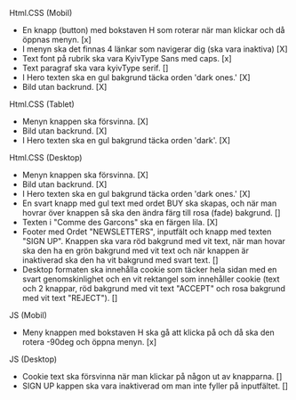 Html.CSS (Mobil)
- En knapp (button) med bokstaven H som roterar när man klickar och då öppnas menyn. [x]
- I menyn ska det finnas 4 länkar som navigerar dig (ska vara inaktiva) [X]
- Text font på rubrik ska vara KyivType Sans med caps. [x]
- Text paragraf ska vara kyivType serif. []
- I Hero texten ska en gul bakgrund täcka orden 'dark ones.' [X] 
- Bild utan backrund. [X]

Html.CSS (Tablet)
- Menyn knappen ska försvinna. [X]
- Bild utan backrund. [X]
- I Hero texten ska en gul bakgrund täcka orden 'dark'. [X]

Html.CSS (Desktop)
- Menyn knappen ska försvinna. [X]
- Bild utan backrund. [X]
- I Hero texten ska en gul bakgrund täcka orden 'dark ones.' [X]
- En svart knapp med gul text med ordet BUY ska skapas, och när man hovrar över knappen så ska den ändra färg till rosa (fade) bakgrund. []
- Texten i "Comme des Garcons" ska en färgen lila. [X]
- Footer med Ordet "NEWSLETTERS", inputfält och knapp med texten "SIGN UP". Knappen ska vara röd bakgrund med vit text, när man hovar ska den ha en grön bakgrund med vit text och när knappen är inaktiverad ska den ha vit bakgrund med svart text. []
- Desktop formaten ska innehålla cookie som täcker hela sidan med en svart genomskinlighet och en vit rektangel som innehåller cookie (text och 2 knappar, röd bakgrund med vit text "ACCEPT"  och rosa bakgrund med vit text "REJECT"). []

JS (Mobil)
- Meny knappen med bokstaven H ska gå att klicka på och då ska den rotera -90deg och öppna menyn. [x]

JS (Desktop)
- Cookie text ska försvinna när man klickar på någon ut av knapparna. []
- SIGN UP kappen ska vara inaktiverad om man inte fyller på inputfältet. []
